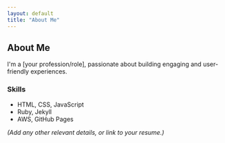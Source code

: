 ```yaml
---
layout: default
title: "About Me"
---
```


## About Me

I'm a [your profession/role], passionate about building engaging and user-friendly experiences.

### Skills
- HTML, CSS, JavaScript
- Ruby, Jekyll
- AWS, GitHub Pages

*(Add any other relevant details, or link to your resume.)*
